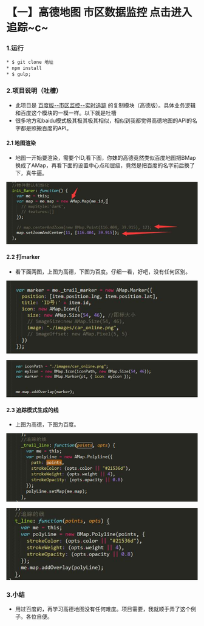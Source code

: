 # 【一】高德地图  市区数据监控 点击进入追踪~c~

### 1.运行

```
* $ git clone 地址
* npm install 
* $ gulp;
```

### 2.项目说明（吐槽）

* 此项目是 [百度版--市区监控--实时追踪](https://github.com/zc3hd/demo_BdMap_moniter_qu) 的复制模块（高德版）。具体业务逻辑和百度这个模块的一模一样。以下就是吐槽
* 很多地方和baidu模式极其极其极其相似，相似到我都觉得高德地图的API的名字都是照搬百度的API。

#### 2.1 地图渲染

* 地图一开始要渲染，需要个ID,看下图，你妹的高德竟然类似百度地图把BMap换成了AMap，再看下面的设置中心点和层级，竟然是把百度的名字前后换了下，真牛逼。

![](./webapp/readme_img/001.jpg)

#### 2.2 打marker

* 看下面两图，上图为高德，下图为百度。仔细一看，好吧，没有任何区别。

![](./webapp/readme_img/002.jpg)

![](./webapp/readme_img/003.jpg)

#### 2.3 追踪模式生成的线

* 上图为高德，下图为百度。

![](./webapp/readme_img/004.jpg)

![](./webapp/readme_img/005.jpg)

### 3.小结

* 用过百度的，再学习高德地图没有任何难度。项目需要，我就顺手弄了这个例子。各位自便。





 

